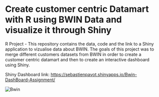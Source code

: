# Create customer centric Datamart with R using BWIN Data and visualize it through Shiny
R Project - This repository contains the data, code and the link to a Shiny application to vizualise data about BWIN. The goals of this project was to merge different customers datasets from BWIN in order to create a customer centric datamart and then to create an interactive dashboard using Shiny.

Shiny Dashboard link: https://sebastienpavot.shinyapps.io/Bwin-DashBoard-Assignment/

![Bwin](https://user-images.githubusercontent.com/55701302/86530845-830cba80-bebc-11ea-92c7-d505d22baff3.png)
